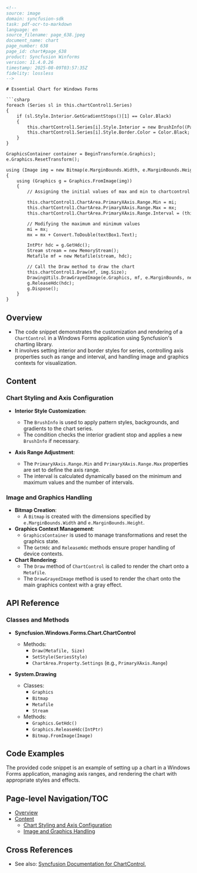 ```html
<!-- 
source: image
domain: syncfusion-sdk
task: pdf-ocr-to-markdown
language: en
source_filename: page_638.jpeg
document_name: chart
page_number: 638
page_id: chart#page_638
product: Syncfusion Winforms
version: 11.4.0.26
timestamp: 2025-08-09T03:57:35Z
fidelity: lossless
-->

# Essential Chart for Windows Forms

```csharp
foreach (Series sl in this.chartControl1.Series)
{
    if (sl.Style.Interior.GetGradientStops()[1] == Color.Black)
    {
        this.chartControl1.Series[i].Style.Interior = new BrushInfo((PatternStyle)ps.GetValue(i % ps.Length), Color.Black, Color.White);
        this.chartControl1.Series[i].Style.Border.Color = Color.Black;
    }
}

GraphicsContainer container = BeginTransform(e.Graphics);
e.Graphics.ResetTransform();

using (Image img = new Bitmap(e.MarginBounds.Width, e.MarginBounds.Height))
{
    using (Graphics g = Graphics.FromImage(img))
    {
        // Assigning the initial values of max and min to chartcontrol maximum and minimum values

        this.chartControl1.ChartArea.PrimaryXAxis.Range.Min = mi;
        this.chartControl1.ChartArea.PrimaryXAxis.Range.Max = mx;
        this.chartControl1.ChartArea.PrimaryXAxis.Range.Interval = (this.chartControl1.ChartArea.PrimaryXAxis.Range.Max - this.chartControl1.ChartArea.PrimaryXAxis.Range.Min) / this.chartControl1.ChartArea.PrimaryXAxis.Range.NumberOfIntervals;

        // Modifying the maximum and minimum values
        mi = mx;
        mx = mx + Convert.ToDouble(textBox1.Text);

        IntPtr hdc = g.GetHdc();
        Stream stream = new MemoryStream();
        Metafile mf = new Metafile(stream, hdc);

        // Call the Draw method to draw the chart
        this.chartControl1.Draw(mf, img.Size);
        DrawingUtils.DrawGrayedImage(e.Graphics, mf, e.MarginBounds, new Rectangle(Point.Empty, img.Size));
        g.ReleaseHdc(hdc);
        g.Dispose();
    }
}
```

## Overview
- The code snippet demonstrates the customization and rendering of a `ChartControl` in a Windows Forms application using Syncfusion's charting library.
- It involves setting interior and border styles for series, controlling axis properties such as range and interval, and handling image and graphics contexts for visualization.

## Content

### Chart Styling and Axis Configuration
- **Interior Style Customization**:
  - The `BrushInfo` is used to apply pattern styles, backgrounds, and gradients to the chart series.
  - The condition checks the interior gradient stop and applies a new `BrushInfo` if necessary.

- **Axis Range Adjustment**:
  - The `PrimaryXAxis.Range.Min` and `PrimaryXAxis.Range.Max` properties are set to define the axis range.
  - The interval is calculated dynamically based on the minimum and maximum values and the number of intervals.

### Image and Graphics Handling
- **Bitmap Creation**:
  - A `Bitmap` is created with the dimensions specified by `e.MarginBounds.Width` and `e.MarginBounds.Height`.
- **Graphics Context Management**:
  - `GraphicsContainer` is used to manage transformations and reset the graphics state.
  - The `GetHdc` and `ReleaseHdc` methods ensure proper handling of device contexts.
- **Chart Rendering**:
  - The `Draw` method of `ChartControl` is called to render the chart onto a `Metafile`.
  - The `DrawGrayedImage` method is used to render the chart onto the main graphics context with a gray effect.

## API Reference

### Classes and Methods
- **Syncfusion.Windows.Forms.Chart.ChartControl**
  - Methods:
    - `Draw(Metafile, Size)`
    - `SetStyle(SeriesStyle)`
    - `ChartArea.Property.Settings` (e.g., `PrimaryXAxis.Range`)

- **System.Drawing**
  - Classes:
    - `Graphics`
    - `Bitmap`
    - `Metafile`
    - `Stream`
  - Methods:
    - `Graphics.GetHdc()`
    - `Graphics.ReleaseHdc(IntPtr)`
    - `Bitmap.FromImage(Image)`
  
## Code Examples
The provided code snippet is an example of setting up a chart in a Windows Forms application, managing axis ranges, and rendering the chart with appropriate styles and effects.

## Page-level Navigation/TOC
- [Overview](#overview)
- [Content](#content)
  - [Chart Styling and Axis Configuration](#chart-styling-and-axis-configuration)
  - [Image and Graphics Handling](#image-and-graphics-handling)

## Cross References
- See also: [Syncfusion Documentation for ChartControl](https://help.syncfusion.com/windowsforms/chart),

<!-- tags: [chartcontrol, windowsforms, axisconfiguration, graphics, metafile, syncfusion] keywords: [chart customization, axis range, image handling, device context, drawing, winforms charting] -->
```